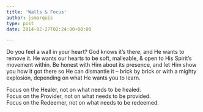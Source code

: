 ```yaml
---
title: 'Walls & Focus'
author: jsmarquis
type: post
date: 2014-02-27T02:24:00+00:00

---
```

Do you feel a wall in your heart? God knows it&#8217;s there, and He wants to remove it. He wants our hearts to be soft, malleable, & open to His Spirit&#8217;s movement within. Be honest with Him about its presence, and let Him show you how it got there so He can dismantle it &#8211; brick by brick or with a mighty explosion, depending on what He wants you to learn.

Focus on the Healer, not on what needs to be healed.  
Focus on the Provider, not on what needs to be provided.  
Focus on the Redeemer, not on what needs to be redeemed.